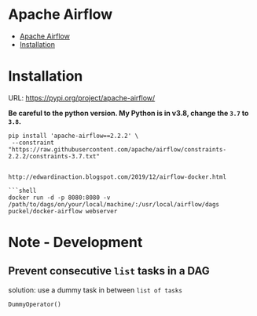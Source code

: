 # Apache Airflow

- [Apache Airflow](#apache-airflow)
- [Installation](#installation)

# Installation

URL: 
https://pypi.org/project/apache-airflow/

**Be careful to the python version. My Python is in v3.8, change the `3.7` to `3.8`.**

```shell
pip install 'apache-airflow==2.2.2' \
 --constraint "https://raw.githubusercontent.com/apache/airflow/constraints-2.2.2/constraints-3.7.txt"
```

```

http://edwardinaction.blogspot.com/2019/12/airflow-docker.html

```shell
docker run -d -p 8080:8080 -v /path/to/dags/on/your/local/machine/:/usr/local/airflow/dags  puckel/docker-airflow webserver
```

# Note - Development

## Prevent consecutive `list` tasks in a DAG

solution: use a dummy task in between `list of tasks`

`DummyOperator()`
